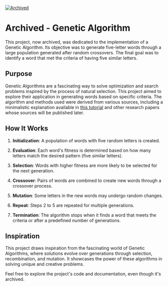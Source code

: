 [![Archived](https://img.shields.io/badge/Archived-Yes-red.svg)](https://github.com/yourusername/genetic-algorithm/archive/master.zip)

# Archived - Genetic Algorithm

This project, now archived, was dedicated to the implementation of a Genetic Algorithm. Its objective was to generate five-letter words through a large population generated after random crossovers. The final goal was to identify a word that met the criteria of having five similar letters.

## Purpose

Genetic Algorithms are a fascinating way to solve optimization and search problems inspired by the process of natural selection. This project aimed to explore their application in generating words based on specific criteria. The algorithm and methods used were derived from various sources, including a minimalistic explanation available in [this tutorial](https://www.tutorialspoint.com/genetic_algorithms/genetic_algorithms_tutorial.pdf) and other research papers whose sources will be published later.

## How It Works

1. **Initialization**: A population of words with five random letters is created.

2. **Evaluation**: Each word's fitness is determined based on how many letters match the desired pattern (five similar letters).

3. **Selection**: Words with higher fitness are more likely to be selected for the next generation.

4. **Crossover**: Pairs of words are combined to create new words through a crossover process.

5. **Mutation**: Some letters in the new words may undergo random changes.

6. **Repeat**: Steps 2 to 5 are repeated for multiple generations.

7. **Termination**: The algorithm stops when it finds a word that meets the criteria or after a predefined number of generations.

## Inspiration

This project draws inspiration from the fascinating world of Genetic Algorithms, where solutions evolve over generations through selection, recombination, and mutation. It showcases the power of these algorithms in solving unique and creative problems.

Feel free to explore the project's code and documentation, even though it's archived. 
